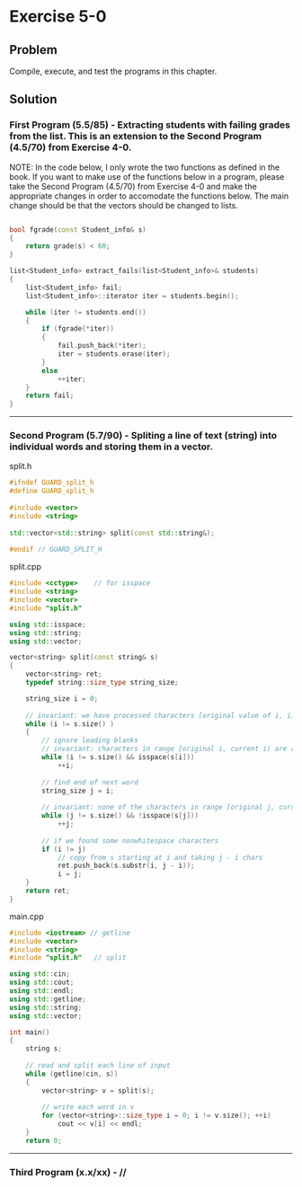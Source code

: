 # Exercise 5-0

## Problem
Compile, execute, and test the programs in this chapter.

## Solution

### First Program (5.5/85) - Extracting students with failing grades from the list. This is an extension to the Second Program (4.5/70) from Exercise 4-0.

NOTE: In the code below, I only wrote the two functions as defined in the book. If you want to make use of the functions below in a program, please take the Second Program (4.5/70) from Exercise 4-0 and make the appropriate changes in order to accomodate the functions below. The main change should be that the vectors should be changed to lists. 

```Cpp

bool fgrade(const Student_info& s)
{
	return grade(s) < 60;
}

list<Student_info> extract_fails(list<Student_info>& students)
{
	list<Student_info> fail;
	list<Student_info>::iterator iter = students.begin();

	while (iter != students.end()) 
	{
		if (fgrade(*iter))
		{
			fail.push_back(*iter);
			iter = students.erase(iter);
		}
		else
			++iter;
	}
	return fail;
}
```

----------------------------------------------------------------------------------------------------------

### Second Program (5.7/90) - Spliting a line of text (string) into individual words and storing them in a vector.

split.h
```Cpp
#ifndef GUARD_split_h
#define GUARD_split_h
 
#include <vector>
#include <string>
 
std::vector<std::string> split(const std::string&);
 
#endif // GUARD_SPLIT_H
```

split.cpp
```Cpp
#include <cctype>    // for isspace
#include <string>
#include <vector>
#include "split.h"

using std::isspace;
using std::string;
using std::vector;

vector<string> split(const string& s)
{
    vector<string> ret;
    typedef string::size_type string_size;

    string_size i = 0;
 
    // invariant: we have processed characters [original value of i, i)
    while (i != s.size() )
    {
        // ignore leading blanks
        // invariant: characters in range [original i, current i) are all spaces
        while (i != s.size() && isspace(s[i]))
            ++i;
 
        // find end of next word
        string_size j = i;
 
        // invariant: none of the characters in range [original j, current j) is a space
        while (j != s.size() && !isspace(s[j]))
            ++j;
 
        // if we found some nonwhitespace characters
        if (i != j)
            // copy from s starting at i and taking j - i chars
            ret.push_back(s.substr(i, j - i));
            i = j;
    }
    return ret;
}
```

main.cpp
```Cpp
#include <iostream> // getline
#include <vector>
#include <string>
#include "split.h"   // split

using std::cin;
using std::cout;
using std::endl;
using std::getline;
using std::string;
using std::vector;

int main()
{
    string s;
 
    // read and split each line of input
    while (getline(cin, s))
    {
        vector<string> v = split(s);
 
        // write each word in v
        for (vector<string>::size_type i = 0; i != v.size(); ++i)
            cout << v[i] << endl;
    }
    return 0;
```

----------------------------------------------------------------------------------------------------------


### Third Program (x.x/xx) - //
